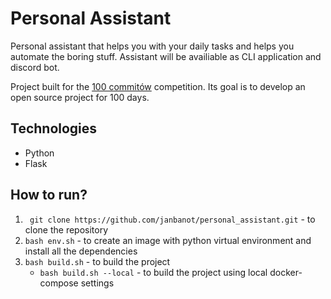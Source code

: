 # Personal Assistant
Personal assistant that helps you with your daily tasks and helps you automate the boring stuff.
Assistant will be availiable as CLI application and discord bot.

Project built for the [100 commitów](https://100commitow.pl/) competition. Its goal is to develop an open source project for 100 days.

## Technologies
- Python
- Flask

## How to run?
1. ``` git clone https://github.com/janbanot/personal_assistant.git``` - to clone the repository
1. ```bash env.sh``` - to create an image with python virtual environment and install all the dependencies
2. ```bash build.sh``` - to build the project
    - ```bash build.sh --local``` - to build the project using local docker-compose settings
